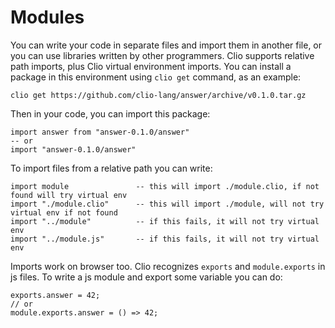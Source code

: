 # Modules

You can write your code in separate files and import them in another file, or you can use libraries written by other programmers. Clio supports relative path imports, plus Clio virtual environment imports. You can install a package in this environment using `clio get` command, as an example:

```text
clio get https://github.com/clio-lang/answer/archive/v0.1.0.tar.gz
```

Then in your code, you can import this package:

```text
import answer from "answer-0.1.0/answer"
-- or
import "answer-0.1.0/answer"
```

To import files from a relative path you can write:

```text
import module               -- this will import ./module.clio, if not found will try virtual env
import "./module.clio"      -- this will import ./module, will not try virtual env if not found
import "../module"          -- if this fails, it will not try virtual env
import "../module.js"       -- if this fails, it will not try virtual env
```

Imports work on browser too. Clio recognizes `exports` and `module.exports` in js files. To write a js module and export some variable you can do:

```text
exports.answer = 42;
// or
module.exports.answer = () => 42;
```
